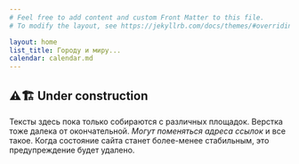 ```yaml
---
# Feel free to add content and custom Front Matter to this file.
# To modify the layout, see https://jekyllrb.com/docs/themes/#overriding-theme-defaults

layout: home
list_title: Городу и миру...
calendar: calendar.md
---
```


## ⚠🏗 Under construction

Тексты здесь пока только собираются с различных площадок. Верстка тоже далека от окончательной.
*Могут поменяться адреса ссылок* и все такое. Когда состояние сайта станет более-менее стабильным,
это предупреждение будет удалено.

<!-- TODO:
  1. Ограничение постов на главной и в категориях.
    1.1 Страницы календаря.
  2. Подкатегории на главной и в категориях.
    2.1 Дерево категорий?
  3. Рубрикатор и «пять последних» в сайдбаре.
  4. Перевести тексты в страницы, анонсы постами.
    4.1 Рубрикация текстов по сериям (отдельное дерево категорий).
  5. О себе
  -->
